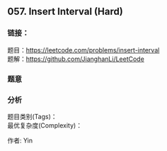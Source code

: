 ## 057. Insert Interval (Hard)

### **链接**：
题目：https://leetcode.com/problems/insert-interval  
题解：https://github.com/JianghanLi/LeetCode

### **题意**



### **分析**  
题目类别(Tags)：  
最优复杂度(Complexity)：  



作者: Yin
